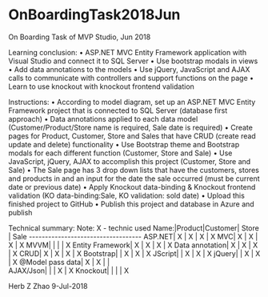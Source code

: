 # OnBoardingTask2018Jun
On Boarding Task of MVP Studio, Jun 2018

Learning conclusion:
•	ASP.NET MVC Entity Framework application with Visual Studio and connect it to SQL Server 
•	Use bootstrap modals in views  
•	Add data annotations to the models
•	Use jQuery, JavaScript and AJAX calls to communicate with controllers and support functions on the page 
•	Learn to use knockout with knockout frontend validation

Instructions: 
•	According to model diagram, set up an ASP.NET MVC Entity Framework project that is connected to SQL Server (database first approach)
•	Data annotations applied to each data model (Customer/Product/Store name is required, Sale date is required)
•	Create pages for Product, Customer, Store and Sales that have CRUD (create read update and delete) functionality
•	Use Bootstrap theme and Bootstrap modals for each different function (Customer, Store and Sale)
•	Use JavaScript, jQuery, AJAX to accomplish this project (Customer, Store and Sale)
•	The Sale page has 3 drop down lists that have the customers, stores and products in and an input for the date the sale occurred (must be current date or previous date)
•	Apply Knockout data-binding & Knockout frontend validation (KO data-binding:Sale, KO validation: sold date)
•	Upload this finished project to GitHub
•	Publish this project and database in Azure and publish

Technical summary:
Note: X - technic used
           Name:|Product|Customer| Store | Sale
           -----------------------------------
         ASP.NET|   X   |    X   |   X   |  X
             MVC|   X   |    X   |   X   |  X
            MVVM|       |        |       |  X
Entity Framework|   X   |    X   |   X   |  X
 Data annotation|   X   |    X   |   X   |  X
            CRUD|   X   |    X   |   X   |  X
       Bootstrap|       |    X   |   X   |  X
         JScript|       |    X   |   X   |  X
          jQuery|       |    X   |   X   |  X
@Model pass data|   X   |    X   |       |   
       AJAX/Json|       |        |   X   |  X
        Knockout|       |        |       |  X

Herb Z Zhao
9-Jul-2018

